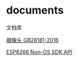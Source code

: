# documents
文档库

[摄像头 GB28181-2016](https://zh233.eu.org/GBT%2028181-2016.pdf)

[ESP8266 Non-OS SDK API](https://zh233.eu.org/ESP8266%20Non-OS%20SDK%20API%20%E5%8F%82%E8%80%83.pdf)
